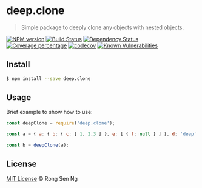 # deep.clone

> Simple package to deeply clone any objects with nested objects.

[![NPM version][npm-image]][npm-url]
[![Build Status][travis-image]][travis-url]
[![Dependency Status][daviddm-image]][daviddm-url]
[![Coverage percentage][coveralls-image]][coveralls-url]
[![codecov][codecov-image]][codecov-url]
[![Known Vulnerabilities][snyk-image]][snyk-url]

<!--[![Greenkeeper badge][greenkeeper-image]][greenkeeper-url]-->

## Install

```sh
$ npm install --save deep.clone
```

## Usage

Brief example to show how to use:

```js
const deepClone = require('deep.clone');

const a = { a: { b: { c: [ 1, 2,3 ] }, e: [ { f: null } ] }, d: 'deep' };

const b = deepClone(a);
```

## License

[MIT License](http://motss.mit-license.org/) © Rong Sen Ng


[npm-image]: https://badge.fury.io/js/deep.clone.svg
[npm-url]: https://npmjs.org/package/deep.clone
[travis-image]: https://travis-ci.org/motss/deep.clone.svg?branch=master
[travis-url]: https://travis-ci.org/motss/deep.clone
[daviddm-image]: https://david-dm.org/motss/deep.clone.svg?theme=shields.io
[daviddm-url]: https://david-dm.org/motss/deep.clone
[coveralls-image]: https://coveralls.io/repos/github/motss/deep.clone/badge.svg?branch=master
[coveralls-url]: https://coveralls.io/github/motss/deep.clone?branch=master
[snyk-image]: https://snyk.io/test/github/motss/deep.clone/badge.svg
[snyk-url]: https://snyk.io/test/github/motss/deep.clone
[codecov-image]: https://codecov.io/gh/motss/deep.clone/branch/master/graph/badge.svg
[codecov-url]: https://codecov.io/gh/motss/deep.clone

<!--[greenkeeper-image]: https://badges.greenkeeper.io/motss/deep.clone.svg-->
<!--[greenkeeper-url]: https://greenkeeper.io/-->
